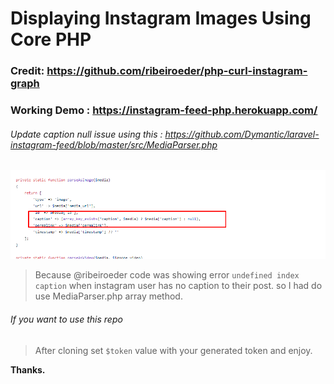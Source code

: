 # Displaying Instagram Images Using Core PHP

### Credit: https://github.com/ribeiroeder/php-curl-instagram-graph

### Working Demo : https://instagram-feed-php.herokuapp.com/

###### Update caption null issue using this : https://github.com/Dymantic/laravel-instagram-feed/blob/master/src/MediaParser.php
![Instagram API](https://github.com/sakibian/instagram-feed-php/blob/main/caption-null.png?raw=true)

> Because @ribeiroeder code was showing error `undefined index caption` when instagram user has no caption to their post. so I had do use MediaParser.php array method.

###### If you want to use this repo
> After cloning set `$token` value with your generated token and enjoy.

**Thanks.**
